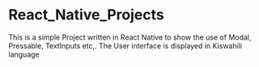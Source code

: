# React_Native_Projects 
This is a simple Project written in React Native to show the use of Modal, Pressable, TextInputs etc,.
The User interface is displayed in Kiswahili language
